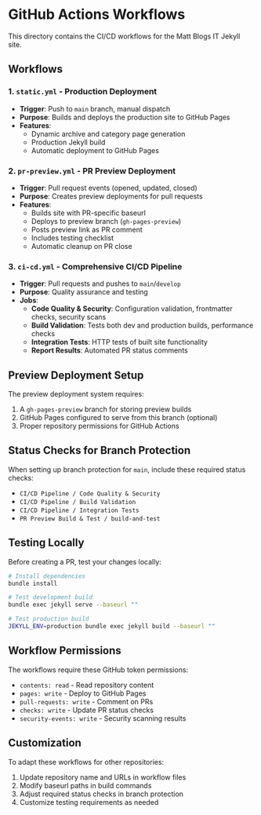 # GitHub Actions Workflows

This directory contains the CI/CD workflows for the Matt Blogs IT Jekyll site.

## Workflows

### 1. `static.yml` - Production Deployment
- **Trigger**: Push to `main` branch, manual dispatch
- **Purpose**: Builds and deploys the production site to GitHub Pages
- **Features**:
  - Dynamic archive and category page generation
  - Production Jekyll build
  - Automatic deployment to GitHub Pages

### 2. `pr-preview.yml` - PR Preview Deployment
- **Trigger**: Pull request events (opened, updated, closed)
- **Purpose**: Creates preview deployments for pull requests
- **Features**:
  - Builds site with PR-specific baseurl
  - Deploys to preview branch (`gh-pages-preview`)
  - Posts preview link as PR comment
  - Includes testing checklist
  - Automatic cleanup on PR close

### 3. `ci-cd.yml` - Comprehensive CI/CD Pipeline
- **Trigger**: Pull requests and pushes to `main`/`develop`
- **Purpose**: Quality assurance and testing
- **Jobs**:
  - **Code Quality & Security**: Configuration validation, frontmatter checks, security scans
  - **Build Validation**: Tests both dev and production builds, performance checks
  - **Integration Tests**: HTTP tests of built site functionality
  - **Report Results**: Automated PR status comments

## Preview Deployment Setup

The preview deployment system requires:

1. A `gh-pages-preview` branch for storing preview builds
2. GitHub Pages configured to serve from this branch (optional)
3. Proper repository permissions for GitHub Actions

## Status Checks for Branch Protection

When setting up branch protection for `main`, include these required status checks:

- `CI/CD Pipeline / Code Quality & Security`
- `CI/CD Pipeline / Build Validation`
- `CI/CD Pipeline / Integration Tests` 
- `PR Preview Build & Test / build-and-test`

## Testing Locally

Before creating a PR, test your changes locally:

```bash
# Install dependencies
bundle install

# Test development build
bundle exec jekyll serve --baseurl ""

# Test production build
JEKYLL_ENV=production bundle exec jekyll build --baseurl ""
```

## Workflow Permissions

The workflows require these GitHub token permissions:

- `contents: read` - Read repository content
- `pages: write` - Deploy to GitHub Pages  
- `pull-requests: write` - Comment on PRs
- `checks: write` - Update PR status checks
- `security-events: write` - Security scanning results

## Customization

To adapt these workflows for other repositories:

1. Update repository name and URLs in workflow files
2. Modify baseurl paths in build commands
3. Adjust required status checks in branch protection
4. Customize testing requirements as needed